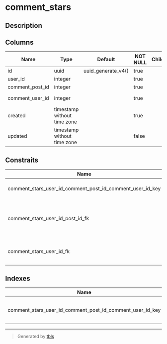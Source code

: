 # comment_stars

## Description



## Columns

| Name | Type | Default | NOT NULL | Children | Parents | Comment |
| ---- | ---- | ------- | -------- | -------- | ------- | ------- |
| id | uuid | uuid_generate_v4() | true |  |  |  |
| user_id | integer |  | true |  |  |  |
| comment_post_id | integer |  | true |  | [comments](comments.md)  |  |
| comment_user_id | integer |  | true |  | [comments](comments.md) [users](users.md)  |  |
| created | timestamp without time zone |  | true |  |  |  |
| updated | timestamp without time zone |  | false |  |  |  |

## Constraits

| Name | Type | Def |
| ---- | ---- | --- |
| comment_stars_user_id_comment_post_id_comment_user_id_key | UNIQUE | UNIQUE (user_id, comment_post_id, comment_user_id) |
| comment_stars_user_id_post_id_fk | FOREIGN KEY | FOREIGN KEY (comment_post_id, comment_user_id) REFERENCES comments(post_id, user_id) |
| comment_stars_user_id_fk | FOREIGN KEY | FOREIGN KEY (comment_user_id) REFERENCES users(id) |

## Indexes

| Name | Def |
| ---- | --- |
| comment_stars_user_id_comment_post_id_comment_user_id_key | CREATE UNIQUE INDEX comment_stars_user_id_comment_post_id_comment_user_id_key ON public.comment_stars USING btree (user_id, comment_post_id, comment_user_id) |

---

> Generated by [tbls](https://github.com/k1LoW/tbls)